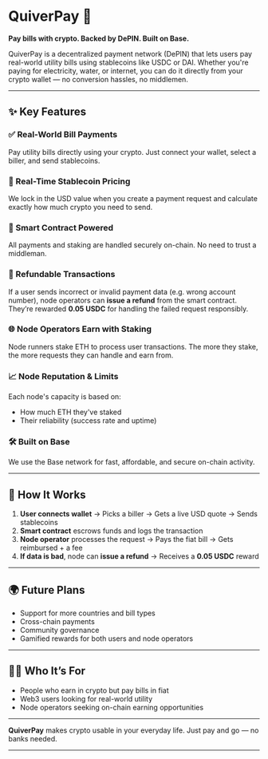 

# QuiverPay 💸

**Pay bills with crypto. Backed by DePIN. Built on Base.**

QuiverPay is a decentralized payment network (DePIN) that lets users pay real-world utility bills using stablecoins like USDC or DAI. Whether you're paying for electricity, water, or internet, you can do it directly from your crypto wallet — no conversion hassles, no middlemen.

---

## ✨ Key Features

### ✅ Real-World Bill Payments

Pay utility bills directly using your crypto. Just connect your wallet, select a biller, and send stablecoins.

### 🔁 Real-Time Stablecoin Pricing

We lock in the USD value when you create a payment request and calculate exactly how much crypto you need to send.

### 🔐 Smart Contract Powered

All payments and staking are handled securely on-chain. No need to trust a middleman.

### 🧾 Refundable Transactions

If a user sends incorrect or invalid payment data (e.g. wrong account number), node operators can **issue a refund** from the smart contract.
They’re rewarded **0.05 USDC** for handling the failed request responsibly.

### 🌐 Node Operators Earn with Staking

Node runners stake ETH to process user transactions. The more they stake, the more requests they can handle and earn from.

### 📈 Node Reputation & Limits

Each node's capacity is based on:

* How much ETH they've staked
* Their reliability (success rate and uptime)

### 🛠 Built on Base

We use the Base network for fast, affordable, and secure on-chain activity.

---

## 🚀 How It Works

1. **User connects wallet** → Picks a biller → Gets a live USD quote → Sends stablecoins
2. **Smart contract** escrows funds and logs the transaction
3. **Node operator** processes the request → Pays the fiat bill → Gets reimbursed + a fee
4. **If data is bad**, node can **issue a refund** → Receives a **0.05 USDC** reward


---

## 🌍 Future Plans

* Support for more countries and bill types
* Cross-chain payments
* Community governance 
* Gamified rewards for both users and node operators

---

## 🧑‍💻 Who It’s For

* People who earn in crypto but pay bills in fiat
* Web3 users looking for real-world utility
* Node operators seeking on-chain earning opportunities

---

**QuiverPay** makes crypto usable in your everyday life. Just pay and go — no banks needed.

---
